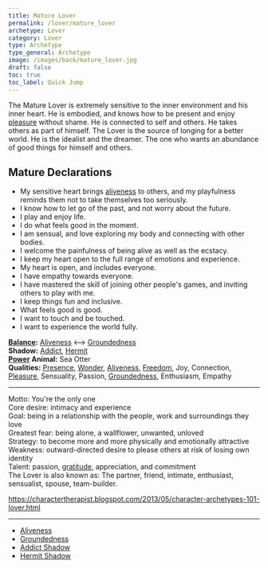```yaml
---
title: Mature Lover
permalink: /lover/mature_lover
archetype: Lover
category: Lover
type: Archetype
type_general: Archetype
image: /images/back/mature_lover.jpg
draft: false
toc: true
toc_label: Quick Jump
---
```

 The Mature Lover is extremely sensitive to the inner environment and his inner heart. He is embodied, and knows how to be present and enjoy [pleasure](/lover/heart/care_giver/pleasure) without shame. He is connected to self and others. He takes others as part of himself. The Lover is the source of longing for a better world. He is the idealist and the dreamer. The one who wants an abundance of good things for himself and others.    
  
  
## Mature Declarations  
- My sensitive heart brings [aliveness](/lover/mature_lover/aliveness) to others, and my playfulness reminds them not to take themselves too seriously.   
- I know how to let go of the past, and not worry about the future.   
- I play and enjoy life.  
- I do what feels good in the moment.   
- I am sensual, and love exploring my body and connecting with other bodies.   
- I welcome the painfulness of being alive as well as the ecstacy.   
- I keep my heart open to the full range of emotions and experience.   
- My heart is open, and includes everyone.   
- I have empathy towards everyone.   
- I have mastered the skill of joining other people's games, and inviting others to play with me.   
- I keep things fun and inclusive.   
- What feels good is good.  
- I want to touch and be touched.   
- I want to experience the world fully.   
  
**[Balance](/king/body/ruler_and_judge/balance):** [Aliveness](/lover/mature_lover/aliveness) <--> [Groundedness](/lover/mature_lover/groundedness)  
**Shadow:** [Addict](/lover/mature_lover/addict_shadow), [Hermit](/lover/mature_lover/hermit_shadow)  
**[Power](/king/mature_king/power) Animal:** Sea Otter  
**Qualities:** [Presence](/lover/mind/innocent/presence), [Wonder](/lover/mind/innocent/wonder), [Aliveness](/lover/mature_lover/aliveness), [Freedom](/lover/spirit/jester/freedom), Joy, Connection, [Pleasure](/lover/heart/care_giver/pleasure), Sensuality, Passion, [Groundedness](/lover/mature_lover/groundedness), Enthusiasm, Empathy  
  
---  
  
Motto: You're the only one  
Core desire: intimacy and experience  
Goal: being in a relationship with the people, work and surroundings they love  
Greatest fear: being alone, a wallflower, unwanted, unloved  
Strategy: to become more and more physically and emotionally attractive  
Weakness: outward-directed desire to please others at risk of losing own identity  
Talent: passion, [gratitude](/lover/heart/care_giver/gratitude), appreciation, and commitment  
The Lover is also known as: The partner, friend, intimate, enthusiast, sensualist, spouse, team-builder.  
  
https://charactertherapist.blogspot.com/2013/05/character-archetypes-101-lover.html  

---
- [Aliveness](/lover/mature_lover/aliveness)
- [Groundedness](/lover/mature_lover/groundedness)
- [Addict Shadow](/lover/mature_lover/addict_shadow)
- [Hermit Shadow](/lover/mature_lover/hermit_shadow)
